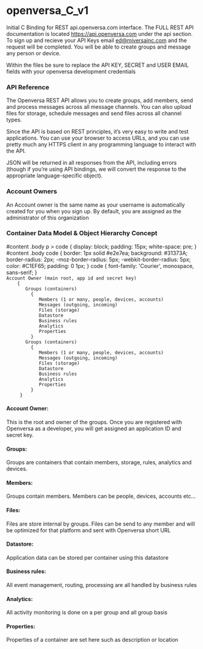 # openversa_C_v1
Initial C Binding for REST api.openversa.com interface. The FULL REST API documentation is located https://api.openversa.com under the api section. To sign up and recieve your API Keys email ed@miversainc.com and the request will be completed. You will be able to create groups and message any person or device.

Within the files be sure to replace the API KEY, SECRET and USER EMAIL fields with your openversa development credentials

<h3>API Reference</h3>

The Openversa REST API allows you to create groups, add members, send and process messages across all message channels. You can also upload files for storage, schedule messages and send files across all channel types.

Since the API is based on REST principles, it’s very easy to write and test applications. You can use your browser to access URLs, and you can use pretty much any HTTPS client in any programming language to interact with the API.

JSON will be returned in all responses from the API, including errors (though if you’re using API bindings, we will convert the response to the appropriate language-specific object).

<h3>Account Owners</h3>

An Account owner is the same name as your username is automatically created for you when you sign up. By default, you are assigned as the administrator of this organization


<h3>Container Data Model & Object Hierarchy Concept</h3>
#content .body p > code {
  display: block;
  padding: 15px;
  white-space: pre;
}
#content .body code {
  border: 1px solid #e2e7ea;
  background: #31373A;
  border-radius: 2px;
  -moz-border-radius: 5px;
  -webkit-border-radius: 5px;
  color: #C1EF65;
  padding: 0 1px;
}
code {
  font-family: 'Courier', monospace, sans-serif;
}
<code>
Account Owner (main root, app id and secret key)
    {
       Groups (containers) 
         {
            Members (1 or many, people, devices, accounts)
            Messages (outgoing, incoming)
            Files (storage) 
            Datastore
            Business rules
            Analytics
            Properties
         }
       Groups (containers) 
         {
            Members (1 or many, people, devices, accounts)
            Messages (outgoing, incoming)
            Files (storage) 
            Datastore
            Business rules
            Analytics
            Properties
         }
     }
</code>
<h4>Account Owner:</h4> This is the root and owner of the groups. Once you are registered with Openversa as a developer, you will get assigned an application ID and secret key.

<h4>Groups:</h4> Groups are containers that contain members, storage, rules, analytics and devices.

<h4>Members:</h4> Groups contain members. Members can be people, devices, accounts etc…

<h4>Files:</h4> Files are store internal by groups. Files can be send to any member and will be optimized for that platform and sent with Openversa short URL

<h4>Datastore:</h4> Application data can be stored per container using this datastore

<h4>Business rules:</h4> All event management, routing, processing are all handled by business rules

<h4>Analytics:</h4> All activity monitoring is done on a per group and all group basis

<h4>Properties:</h4> Properties of a container are set here such as description or location
